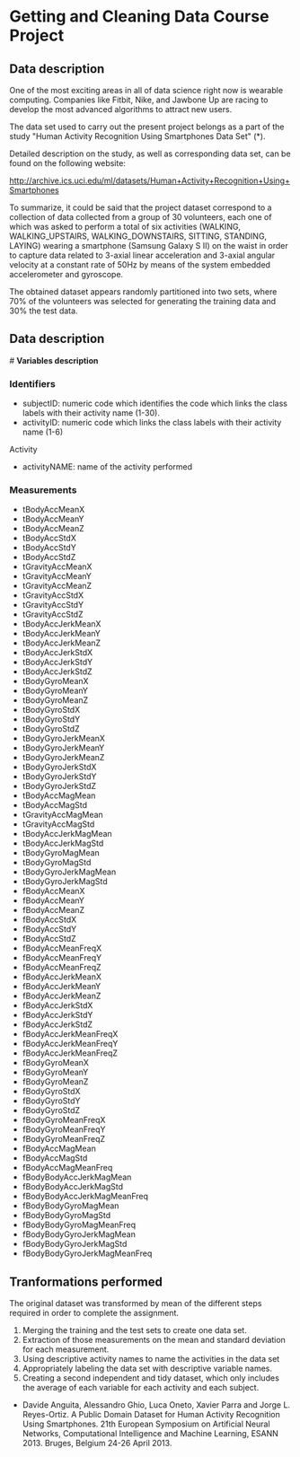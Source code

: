# **Getting and Cleaning Data Course Project**

## **Data description**

One of the most exciting areas in all of data science right now is wearable computing. Companies like Fitbit, Nike, and Jawbone Up are racing to develop the most advanced algorithms to attract new users.

The data set used to carry out the present project belongs as a part of the study "Human Activity Recognition Using Smartphones Data Set" (*).

Detailed description on the study, as well as corresponding data set, can be found on the following website:

http://archive.ics.uci.edu/ml/datasets/Human+Activity+Recognition+Using+Smartphones

To summarize, it could be said that the project dataset correspond to a collection of data collected from a group of 30 volunteers, each one of which was asked to perform a total of six activities (WALKING, WALKING\_UPSTAIRS, WALKING\_DOWNSTAIRS, SITTING, STANDING, LAYING) wearing a smartphone (Samsung Galaxy S II) on the waist in order to capture data related to 3-axial linear acceleration and 3-axial angular velocity at a constant rate of 50Hz by means of the system embedded accelerometer and gyroscope.

The obtained dataset appears randomly partitioned into two sets, where 70% of the volunteers was selected for generating the training data and 30% the test data.

## **Data description**
# **Variables description**

### Identifiers

- subjectID: numeric code which identifies the code which links the class labels with their activity name (1-30).
- activityID: numeric code which links the class labels with their activity name (1-6)

Activity

- activityNAME: name of the activity performed

### Measurements

- tBodyAccMeanX
- tBodyAccMeanY
- tBodyAccMeanZ
- tBodyAccStdX
- tBodyAccStdY
- tBodyAccStdZ
- tGravityAccMeanX
- tGravityAccMeanY
- tGravityAccMeanZ
- tGravityAccStdX
- tGravityAccStdY
- tGravityAccStdZ
- tBodyAccJerkMeanX
- tBodyAccJerkMeanY
- tBodyAccJerkMeanZ
- tBodyAccJerkStdX
- tBodyAccJerkStdY
- tBodyAccJerkStdZ
- tBodyGyroMeanX
- tBodyGyroMeanY
- tBodyGyroMeanZ
- tBodyGyroStdX
- tBodyGyroStdY
- tBodyGyroStdZ
- tBodyGyroJerkMeanX
- tBodyGyroJerkMeanY
- tBodyGyroJerkMeanZ
- tBodyGyroJerkStdX
- tBodyGyroJerkStdY
- tBodyGyroJerkStdZ
- tBodyAccMagMean
- tBodyAccMagStd
- tGravityAccMagMean
- tGravityAccMagStd
- tBodyAccJerkMagMean
- tBodyAccJerkMagStd
- tBodyGyroMagMean
- tBodyGyroMagStd
- tBodyGyroJerkMagMean
- tBodyGyroJerkMagStd
- fBodyAccMeanX
- fBodyAccMeanY
- fBodyAccMeanZ
- fBodyAccStdX
- fBodyAccStdY
- fBodyAccStdZ
- fBodyAccMeanFreqX
- fBodyAccMeanFreqY
- fBodyAccMeanFreqZ
- fBodyAccJerkMeanX
- fBodyAccJerkMeanY
- fBodyAccJerkMeanZ
- fBodyAccJerkStdX
- fBodyAccJerkStdY
- fBodyAccJerkStdZ
- fBodyAccJerkMeanFreqX
- fBodyAccJerkMeanFreqY
- fBodyAccJerkMeanFreqZ
- fBodyGyroMeanX
- fBodyGyroMeanY
- fBodyGyroMeanZ
- fBodyGyroStdX
- fBodyGyroStdY
- fBodyGyroStdZ
- fBodyGyroMeanFreqX
- fBodyGyroMeanFreqY
- fBodyGyroMeanFreqZ
- fBodyAccMagMean
- fBodyAccMagStd
- fBodyAccMagMeanFreq
- fBodyBodyAccJerkMagMean
- fBodyBodyAccJerkMagStd
- fBodyBodyAccJerkMagMeanFreq
- fBodyBodyGyroMagMean
- fBodyBodyGyroMagStd
- fBodyBodyGyroMagMeanFreq
- fBodyBodyGyroJerkMagMean
- fBodyBodyGyroJerkMagStd
- fBodyBodyGyroJerkMagMeanFreq

## **Tranformations performed**

The original dataset was transformed by mean of the different steps required in order to complete the assignment.

1. Merging the training and the test sets to create one data set.
2. Extraction of those measurements on the mean and standard deviation for each measurement.
3. Using descriptive activity names to name the activities in the data set
4. Appropriately labeling the data set with descriptive variable names.
5. Creating a second independent and tidy dataset, which only includes the average of each variable for each activity and each subject.

* Davide Anguita, Alessandro Ghio, Luca Oneto, Xavier Parra and Jorge L. Reyes-Ortiz. A Public Domain Dataset for Human Activity Recognition Using Smartphones. 21th European Symposium on Artificial Neural Networks, Computational Intelligence and Machine Learning, ESANN 2013. Bruges, Belgium 24-26 April 2013.
